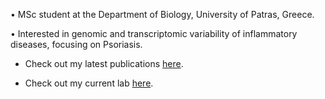 • MSc student at the Department of Biology, University of Patras, Greece.

• Interested in genomic and transcriptomic variability of inflammatory diseases, focusing on Psoriasis.


- Check out my latest publications [here](https://scholar.google.com/citations?user=VeUc-oUAAAAJ&hl=el).

- Check out my current lab [here](https://geneticslabupatraseng.wordpress.com/).

